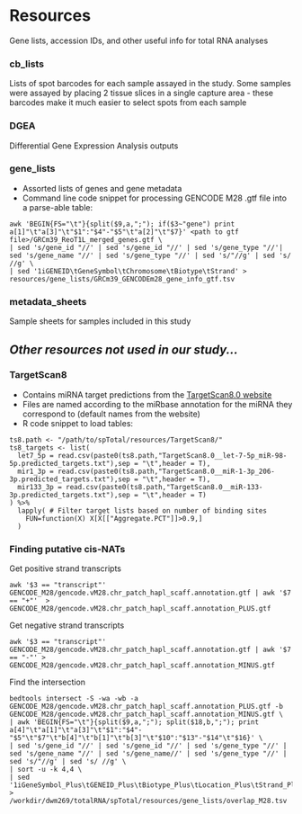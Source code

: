 # **Resources**
Gene lists, accession IDs, and other useful info for total RNA analyses

### cb_lists
Lists of spot barcodes for each sample assayed in the study. Some samples were assayed by placing 2 tissue slices in a single capture area - these barcodes make it much easier to select spots from each sample

### DGEA
Differential Gene Expression Analysis outputs

### gene_lists
- Assorted lists of genes and gene metadata
- Command line code snippet for processing GENCODE M28 .gtf file into a parse-able table:
```
awk 'BEGIN{FS="\t"}{split($9,a,";"); if($3~"gene") print a[1]"\t"a[3]"\t"$1":"$4"-"$5"\t"a[2]"\t"$7}' <path to gtf file>/GRCm39_ReoT1L_merged_genes.gtf \
| sed 's/gene_id "//' | sed 's/gene_id "//' | sed 's/gene_type "//'| sed 's/gene_name "//' | sed 's/gene_type "//' | sed 's/"//g' | sed 's/ //g' \
| sed '1iGENEID\tGeneSymbol\tChromosome\tBiotype\tStrand' > resources/gene_lists/GRCm39_GENCODEm28_gene_info_gtf.tsv
```

### metadata_sheets
Sample sheets for samples included in this study


## ***Other resources not used in our study...***
### TargetScan8
- Contains miRNA target predictions from the [TargetScan8.0 website](http://www.targetscan.org/mmu_80/)
- Files are named according to the miRbase annotation for the miRNA they correspond to (default names from the website)
- R code snippet to load tables:
```
ts8.path <- "/path/to/spTotal/resources/TargetScan8/"
ts8_targets <- list(
  let7_5p = read.csv(paste0(ts8.path,"TargetScan8.0__let-7-5p_miR-98-5p.predicted_targets.txt"),sep = "\t",header = T),
  mir1_3p = read.csv(paste0(ts8.path,"TargetScan8.0__miR-1-3p_206-3p.predicted_targets.txt"),sep = "\t",header = T),
  mir133_3p = read.csv(paste0(ts8.path,"TargetScan8.0__miR-133-3p.predicted_targets.txt"),sep = "\t",header = T)
) %>%
  lapply( # Filter target lists based on number of binding sites
    FUN=function(X) X[X[["Aggregate.PCT"]]>0.9,]
  )
```

### Finding putative cis-NATs
Get positive strand transcripts
```
awk '$3 == "transcript"' GENCODE_M28/gencode.vM28.chr_patch_hapl_scaff.annotation.gtf | awk '$7 == "+"'  > GENCODE_M28/gencode.vM28.chr_patch_hapl_scaff.annotation_PLUS.gtf
```
Get negative strand transcripts
```
awk '$3 == "transcript"' GENCODE_M28/gencode.vM28.chr_patch_hapl_scaff.annotation.gtf | awk '$7 == "-"' > GENCODE_M28/gencode.vM28.chr_patch_hapl_scaff.annotation_MINUS.gtf
```
Find the intersection
```
bedtools intersect -S -wa -wb -a GENCODE_M28/gencode.vM28.chr_patch_hapl_scaff.annotation_PLUS.gtf -b GENCODE_M28/gencode.vM28.chr_patch_hapl_scaff.annotation_MINUS.gtf \
| awk 'BEGIN{FS="\t"}{split($9,a,";"); split($18,b,";"); print a[4]"\t"a[1]"\t"a[3]"\t"$1":"$4"-"$5"\t"$7"\t"b[4]"\t"b[1]"\t"b[3]"\t"$10":"$13"-"$14"\t"$16}' \
| sed 's/gene_id "//' | sed 's/gene_id "//' | sed 's/gene_type "//' | sed 's/gene_name "//' | sed 's/gene_name//' | sed 's/gene_type "//' | sed 's/"//g' | sed 's/ //g' \
| sort -u -k 4,4 \
| sed '1iGeneSymbol_Plus\tGENEID_Plus\tBiotype_Plus\tLocation_Plus\tStrand_Plus\tGeneSymbol_Minus\tGENEID_Minus\tBiotype_Minus\tLocation_Minus\tStrand_Minus' > /workdir/dwm269/totalRNA/spTotal/resources/gene_lists/overlap_M28.tsv
```
